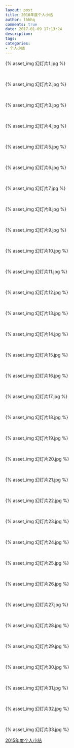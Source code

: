 ```yaml
---
layout: post
title: 2016年度个人小结
author: lhhhq
comments: true
date: 2017-01-09 17:13:24
description:
tags:
categories:
- 个人小结
---
```


{% asset_img 幻灯片1.jpg %}

<br/>

{% asset_img 幻灯片2.jpg %}

<br/>

{% asset_img 幻灯片3.jpg %}

<br/>

{% asset_img 幻灯片4.jpg %}

<br/>

{% asset_img 幻灯片5.jpg %}

<br/>

{% asset_img 幻灯片6.jpg %}

<br/>

{% asset_img 幻灯片7.jpg %}

<br/>

{% asset_img 幻灯片8.jpg %}

<br/>

{% asset_img 幻灯片9.jpg %}

<br/>

{% asset_img 幻灯片10.jpg %}

<br/>

{% asset_img 幻灯片11.jpg %}

<br/>

{% asset_img 幻灯片12.jpg %}

<br/>

{% asset_img 幻灯片13.jpg %}

<br/>

{% asset_img 幻灯片14.jpg %}

<br/>

{% asset_img 幻灯片15.jpg %}

<br/>

{% asset_img 幻灯片16.jpg %}

<br/>

{% asset_img 幻灯片17.jpg %}

<br/>

{% asset_img 幻灯片18.jpg %}

<br/>

{% asset_img 幻灯片19.jpg %}

<br/>

{% asset_img 幻灯片20.jpg %}

<br/>

{% asset_img 幻灯片21.jpg %}

<br/>

{% asset_img 幻灯片22.jpg %}

<br/>

{% asset_img 幻灯片23.jpg %}

<br/>

{% asset_img 幻灯片24.jpg %}

<br/>

{% asset_img 幻灯片25.jpg %}

<br/>

{% asset_img 幻灯片26.jpg %}

<br/>

{% asset_img 幻灯片27.jpg %}

<br/>

{% asset_img 幻灯片28.jpg %}

<br/>

{% asset_img 幻灯片29.jpg %}

<br/>

{% asset_img 幻灯片30.jpg %}

<br/>

{% asset_img 幻灯片31.jpg %}

<br/>

{% asset_img 幻灯片32.jpg %}

<br/>

{% asset_img 幻灯片33.jpg %}



[2015年度个人小结](http://yangfch3.github.io/kqin2015/)